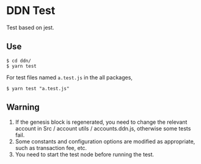 # DDN Test

Test based on jest.

## Use

```
$ cd ddn/
$ yarn test
```

For test files named `a.test.js` in the all packages, 

```
$ yarn test "a.test.js"
```

## Warning
1. If the genesis block is regenerated, you need to change the relevant account in Src / account utils / accounts.ddn.js, otherwise some tests fail.
2. Some constants and configuration options are modified as appropriate, such as transaction fee, etc.
3. You need to start the test node before running the test.